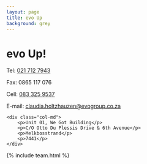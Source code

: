 ```yaml
---
layout: page
title: evo Up
background: grey
---
```

<div class="col-lg-12 text-center">
	<h1 class="section-heading text-uppercase">evo Up!</h1>
</div>

<div class="container contact-us">
  <div class="row">

  <div class="col-md">
		<p>Tel: <a href="tel:+27217127943"> 021 712 7943</a></p>
		<p>Fax: 0865 117 076</p>
		<p>Cell: <a href="tel:+27833259537">083 325 9537</a></p>
		<p>E-mail: <a href="mailto:claudia.holtzhauzen@evogroup.co.za?subject=Mail from our Website">claudia.holtzhauzen@evogroup.co.za</a></p>
    </div>

    <div class="col-md">
		<p>Unit 01, We Got Building</p>
		<p>C/O Otto Du Plessis Drive & 6th Avenue</p>
		<p>Melkbosstrand</p>
		<p>7441</p>
    </div>
    
  </div>
</div>

<!-- Gavin Young is a franchisee in oobalink Western Cape, and the owner of oobalink Boland & Cape Winelands. "I graduated from Stellenbosch University in 1985 and since then have spent most of my working life in banking at a Regional and Head Office level. I left banking in mid 2006 and started my own mortgage origination business.
My focus is delivering service to agents and bond applicants by applying all my skill and knowledge of banking to make the deal work. I have recruited a fabulous team who share the same values." -->

{% include team.html %}

<!-- <div class="col-lg-12 text-center">
	<h4 class="section-heading text-uppercase">Contact us</h4>
</div> -->



<br>

